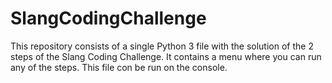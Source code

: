 # SlangCodingChallenge

This repository consists of a single Python 3 file with the solution of the 2 steps of the Slang Coding Challenge. It contains a menu where you can run any of the steps. This file con be run on the console.
